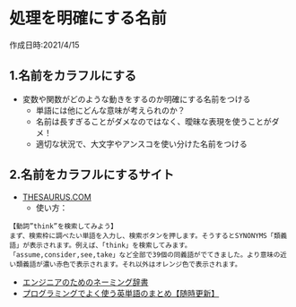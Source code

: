 # 処理を明確にする名前
作成日時:2021/4/15

## 1.名前をカラフルにする
* 変数や関数がどのような動きをするのか明確にする名前をつける
  * 単語には他にどんな意味が考えられのか？
  * 名前は長すぎることがダメなのではなく、曖昧な表現を使うことがダメ！
  * 適切な状況で、大文字やアンスコを使い分けた名前をつける

## 2.名前をカラフルにするサイト
* [THESAURUS.COM](https://www.thesaurus.com/)
  * 使い方：
```
【動詞”think”を検索してみよう】
まず、検索枠に調べたい単語を入力し、検索ボタンを押します。そうするとSYNONYMS「類義語」が表示されます。例えば、「think」を検索してみます。「assume,consider,see,take」など全部で39個の同義語がでてきました。より意味の近い類義語が濃い赤色で表示されます。それ以外はオレンジ色で表示されます。
```
* [エンジニアのためのネーミング辞書](https://codic.jp/)
* [プログラミングでよく使う英単語のまとめ【随時更新】](https://qiita.com/Ted-HM/items/7dde25dcffae4cdc7923)
